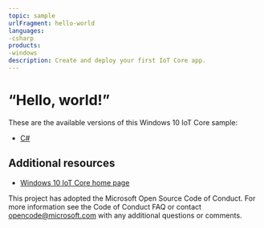 ```yaml
---
topic: sample
urlFragment: hello-world
languages: 
-csharp
products:
-windows
description: Create and deploy your first IoT Core app.
---
```


# “Hello, world!”

These are the available versions of this Windows 10 IoT Core sample:

*	[C#](./CS/README.md)

## Additional resources
* [Windows 10 IoT Core home page](https://developer.microsoft.com/en-us/windows/iot/)

This project has adopted the Microsoft Open Source Code of Conduct. For more information see the Code of Conduct FAQ or contact <opencode@microsoft.com> with any additional questions or comments.
